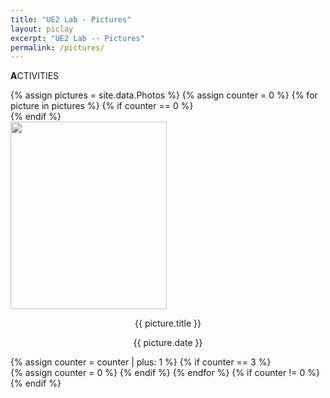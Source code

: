 ```yaml
---
title: "UE2 Lab - Pictures"
layout: piclay
excerpt: "UE2 Lab -- Pictures"
permalink: /pictures/
---
```


<p class="title-center"><b>A</b>CTIVITIES</p>

<div class="custom-container-student">
{% assign pictures = site.data.Photos %}
{% assign counter = 0 %}
{% for picture in pictures %}
{% if counter == 0 %}
<div class="student-row">
{% endif %}
<div class="student-col">
  <div class="student-image" style="position: relative; margin: 0px; padding: 0px;">
  <img src="{{ site.url }}{{ site.baseurl }}/images/activities/{{ picture.image }}" class="img" style="width: 250px; height: 300px; object-fit: cover; object-position: center; margin: 0px; padding: 0px;">
  <div class="photos-info">
  <p style="text-align: center;">{{ picture.title }}</p>
  <p style="text-align: center;">{{ picture.date }}</p>
  </div>
  </div>
</div>
{% assign counter = counter | plus: 1 %}
{% if counter == 3 %}
</div>
{% assign counter = 0 %}
{% endif %}
{% endfor %}
{% if counter != 0 %}
</div>
{% endif %}
</div>

<script>
  document.addEventListener('DOMContentLoaded', function() {
    var studentImages = document.getElementsByClassName('student-image');
    for (var i = 0; i < studentImages.length; i++) {
      studentImages[i].addEventListener('mouseover', function() {
        this.style.opacity = '0.8';
        this.getElementsByClassName('photos-info')[0].style.display = 'block';
        this.style.transition = 'transform 0.3s ease-in-out';
      });
      studentImages[i].addEventListener('mouseout', function() {
        this.style.opacity = '1.0';
        this.getElementsByClassName('photos-info')[0].style.display = 'none';
        this.style.transition = 'transform 0.3s ease-in-out';
      });
    }
  });
  document.addEventListener('DOMContentLoaded', function() {
    var publicationImages = document.getElementsByClassName('student-image');
    for (var i = 0; i < publicationImages.length; i++) {
      publicationImages[i].addEventListener('mouseover', function() {
      this.style.transform = 'scale(1.02)';
      this.style.zIndex = '1000';
      });
      publicationImages[i].addEventListener('mouseout', function() {
        this.style.transform = 'scale(1.0)';
        this.style.zIndex = '1';
      });
    }
  });
</script>
